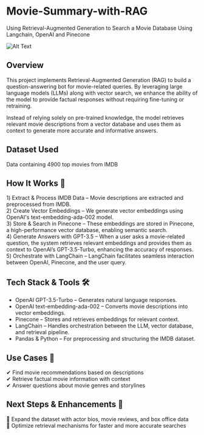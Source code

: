 # Movie-Summary-with-RAG
Using Retrieval-Augmented Generation to Search a Movie Database Using Langchain, OpenAI and Pinecone

![Alt Text](https://framerusercontent.com/images/qtQMAzQadKJO9iaAe0MsjIcLNg.jpg)

## Overview
This project implements Retrieval-Augmented Generation (RAG) to build a question-answering bot for movie-related queries. By leveraging large language models (LLMs) along with vector search, we enhance the ability of the model to provide factual responses without requiring fine-tuning or retraining.

Instead of relying solely on pre-trained knowledge, the model retrieves relevant movie descriptions from a vector database and uses them as context to generate more accurate and informative answers.

## Dataset Used
Data containing 4900 top movies from IMDB

## How It Works 🚀

1️) Extract & Process IMDB Data – Movie descriptions are extracted and preprocessed from IMDB.  
2️) Create Vector Embeddings – We generate vector embeddings using OpenAI's text-embedding-ada-002 model.  
3️) Store & Search in Pinecone – These embeddings are stored in Pinecone, a high-performance vector database, enabling semantic search.  
4️) Generate Answers with GPT-3.5 – When a user asks a movie-related question, the system retrieves relevant embeddings and provides them as context to OpenAI’s GPT-3.5-Turbo, enhancing the accuracy of responses.  
5️) Orchestrate with LangChain – LangChain facilitates seamless interaction between OpenAI, Pinecone, and the user query.  

## Tech Stack & Tools 🛠  
* OpenAI GPT-3.5-Turbo – Generates natural language responses.  
* OpenAI text-embedding-ada-002 – Converts movie descriptions into vector embeddings.  
* Pinecone – Stores and retrieves embeddings for relevant context.  
* LangChain – Handles orchestration between the LLM, vector database, and retrieval pipeline.  
* Pandas & Python – For preprocessing and structuring the IMDB dataset.  

## Use Cases 🎯  
✔ Find movie recommendations based on descriptions  
✔ Retrieve factual movie information with context  
✔ Answer questions about movie genres and storylines  

## Next Steps & Enhancements 🚀
🔹 Expand the dataset with actor bios, movie reviews, and box office data  
🔹 Optimize retrieval mechanisms for faster and more accurate searches  

